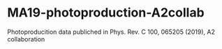 # MA19-photoproduction-A2collab
Photoproducition data publiched in Phys. Rev. C 100, 065205 (2019), A2 collaboration
